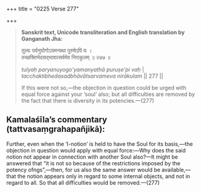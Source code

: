 +++
title = "0225 Verse 277"

+++
> **Sanskrit text, Unicode transliteration and English translation by Ganganath Jha:** 
>
> तुल्यः पर्यनुयोगोऽयमन्यथा पुरुषेऽपि वः ।  
> तच्छक्तिभेदसद्भावात्सर्वमेव निराकुलम् ॥ २७७ ॥ 
>
> *tulyaḥ paryanuyogo'yamanyathā puruṣe'pi vaḥ* \|  
> *tacchaktibhedasadbhāvātsarvameva nirākulam* \|\| 277 \|\| 
>
> If this were not so,—the objection in question could be urged with equal force against your ‘soul’ also; but all difficulties are removed by the fact that there is diversity in its potencies.—(277)



## Kamalaśīla’s commentary (tattvasaṃgrahapañjikā):

Further, even when the ‘I-notion’ is held to have the Soul for its basis,—the objection in question would apply with equal force:—Why does the said notion not appear in connection with another Soul also?—It might be answered that “it is not so because of the restrictions imposed by the potency ofngs”,—then, for us also the same answer would be available,—that the notion appears only in regard to some internal objects, and not in regard to all. So that all difficulties would be removed.—(277)


